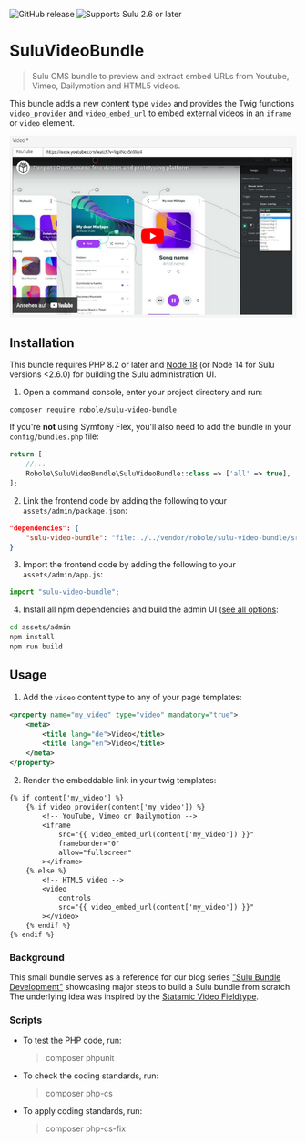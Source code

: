 ![GitHub release](https://flat.badgen.net/github/release/robole-dev/SuluVideoBundle)
![Supports Sulu 2.6 or later](https://flat.badgen.net/badge/Sulu/2.6/52B5C9?icon=php)

# SuluVideoBundle

> Sulu CMS bundle to preview and extract embed URLs from Youtube, Vimeo, Dailymotion and HTML5 videos.

This bundle adds a new content type `video` and provides the Twig functions `video_provider` and `video_embed_url` to embed external videos in an `iframe` or `video` element.

![Demonstration of video content type](cover.png)

## Installation

This bundle requires PHP 8.2 or later and [Node 18](https://nodejs.org/en/) (or Node 14 for Sulu versions <2.6.0) for building the Sulu administration UI.

1. Open a command console, enter your project directory and run:

```console
composer require robole/sulu-video-bundle
```

If you're **not** using Symfony Flex, you'll also need to add the bundle in your `config/bundles.php` file:

```php
return [
    //...
    Robole\SuluVideoBundle\SuluVideoBundle::class => ['all' => true],
];
```

2. Link the frontend code by adding the following to your `assets/admin/package.json`:

```json
"dependencies": {
    "sulu-video-bundle": "file:../../vendor/robole/sulu-video-bundle/src/Resources/js"
}
```

3. Import the frontend code by adding the following to your `assets/admin/app.js`:

```javascript
import "sulu-video-bundle";
```

4. Install all npm dependencies and build the admin UI ([see all options](https://docs.sulu.io/en/2.5/cookbook/build-admin-frontend.html):

```bash
cd assets/admin
npm install
npm run build
```

## Usage

1. Add the `video` content type to any of your page templates:

```xml
<property name="my_video" type="video" mandatory="true">
    <meta>
        <title lang="de">Video</title>
        <title lang="en">Video</title>
    </meta>
</property>
```

2. Render the embeddable link in your twig templates:

```twig
{% if content['my_video'] %}
    {% if video_provider(content['my_video']) %}
        <!-- YouTube, Vimeo or Dailymotion -->
        <iframe
            src="{{ video_embed_url(content['my_video']) }}"
            frameborder="0"
            allow="fullscreen"
        ></iframe>
    {% else %}
        <!-- HTML5 video -->
        <video
            controls
            src="{{ video_embed_url(content['my_video']) }}"
        ></video>
    {% endif %}
{% endif %}
```

### Background

This small bundle serves as a reference for our blog series ["Sulu Bundle Development"](https://robole.de/blog/sulu-bundle-development-part-1) showcasing major steps to build a Sulu bundle from scratch. The underlying idea was inspired by the [Statamic Video Fieldtype](https://statamic.dev/fieldtypes/video).

### Scripts

- To test the PHP code, run:

  > composer phpunit

- To check the coding standards, run:

  > composer php-cs

- To apply coding standards, run:
  > composer php-cs-fix
